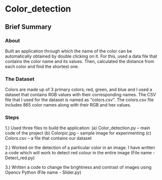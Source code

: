 # Color_detection
## Brief Summary
### About
Built an application through which the name of the color can be automatically obtained by double clicking on it. 
For this, used a data file that contains the color name and its values. Then, calculated the distance from each color and find the shortest one.

### The Dataset
Colors are made up of 3 primary colors; red, green, and blue and I used a dataset that contains RGB values with their corresponding names. 
The CSV file that I used for the dataset is named as "colors.csv". The colors.csv file includes 865 color names along with their RGB and hex values.

### Steps
1.) Used three files to build the application:
    (a) Color_detection.py – main code of the project
    (b) Colorpic.jpg – sample image for experimenting
    (c) Colors.csv – a file that contains our dataset

2.) Worked on the detection of a particular color in an image. I have written a code which will work to detect red colour in the entire image (File name - Detect_red.py)

3.) Written a code to change the brightness and contrast of images using Opencv Python (File name - Slider.py)
